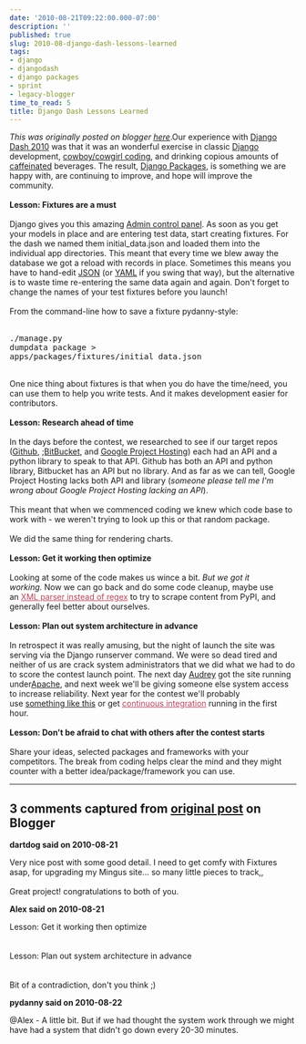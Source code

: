 ```yaml
---
date: '2010-08-21T09:22:00.000-07:00'
description: ''
published: true
slug: 2010-08-django-dash-lessons-learned
tags:
- django
- djangodash
- django packages
- sprint
- legacy-blogger
time_to_read: 5
title: Django Dash Lessons Learned
---
```


*This was originally posted on blogger [here](https://pydanny.blogspot.com/2010/08/django-dash-lessons-learned.html)*.Our experience with <a href="http://djangodash.com/">Django Dash 2010</a> was that it was an wonderful exercise in classic <a href="http://djangoproject.com/">Django</a> development, <a href="http://en.wikipedia.org/wiki/Cowboy_coding">cowboy/cowgirl coding</a>, and drinking copious amounts of <a href="http://en.wikipedia.org/wiki/Caffeine">caffeinated</a> beverages. The result, <a href="http://djangopackages.com/">Django Packages</a>, is something we are happy with, are&nbsp;continuing&nbsp;to improve, and hope will improve the community.<br /><br /><b>Lesson: Fixtures are a must</b><br /><br />Django gives you this amazing <a href="http://docs.djangoproject.com/en/dev/ref/contrib/admin/">Admin control panel</a>. As soon as you get your models in place and are entering test data, start creating fixtures. For the dash we named them initial_data.json and loaded them into the individual app directories. This meant that every time we blew away the database we got a reload with records in place. Sometimes this means you have to hand-edit <a href="http://en.wikipedia.org/wiki/JSON">JSON</a> (or <a href="http://en.wikipedia.org/wiki/YAML">YAML</a> if you swing that way), but the alternative is to waste time re-entering the same data again and again. Don't forget to change the names of your test fixtures before you launch!<br /><br />From the command-line how to save a fixture pydanny-style:<br /><br /><pre class="prettyprint lang-bsh">./manage.py dumpdata package &gt; apps/packages/fixtures/initial_data.json</pre><br />One nice thing about fixtures is that when you do have the time/need, you can use them to help you write tests. And it makes development easier for contributors.<br /><br /><b>Lesson: Research ahead of time</b><br /><br />In the days before the contest, we researched to see if our target repos (<a href="http://github.com/">Github</a>, ;<a href="http://bitbucket.org/">BitBucket</a>, and&nbsp;<a href="http://code.google.com/">Google Project Hosting</a>) each had an API and a python library to speak to that API. Github has both an API and python library, Bitbucket has an API but no library. And as far as we can tell, Google Project Hosting lacks both API and library (<i>someone please tell me I'm wrong about Google Project Hosting lacking an API</i>).<br /><br />This meant that when we commenced coding we knew which code base to work with - we weren't trying to look up this or that random package.<br /><br />We did the same thing for rendering charts.<br /><br /><b>Lesson: Get it working then optimize</b><br /><br />Looking at some of the code makes us wince a bit.&nbsp;<i>But we got it working.</i>&nbsp;Now we can go back and do some code cleanup, maybe use an&nbsp;<a href="http://stackoverflow.com/questions/1732348/regex-match-open-tags-except-xhtml-self-contained-tags/1732454#1732454" style="color: #b4445c;">XML parser instead of regex</a>&nbsp;to try to scrape content from PyPI, and generally feel better about ourselves.<br /><br /><b>Lesson: Plan out system architecture in advance</b><br /><br />In retrospect it was really amusing, but the night of launch the site was serving via the Django runserver command. We were so dead tired and neither of us are crack system administrators that we did what we had to do to score the contest launch point. The next day <a href="http://audreyr.posterous.com//">Audrey</a> got the site running under<a href="http://httpd.apache.org/">Apache</a>, and next week we'll be giving someone else system access to increase reliability. Next year for the contest we'll probably use&nbsp;<a href="http://djangopackages.com/grids/g/webserver/">something like this</a>&nbsp;or get&nbsp;<a href="http://en.wikipedia.org/wiki/Continuous_integration" style="color: #b4445c;">continuous integration</a>&nbsp;running in the first hour.<br /><br /><b>Lesson: Don't be afraid to chat with others after the contest starts</b><br /><br />Share your ideas, selected packages and frameworks with your competitors. The break from coding helps clear the mind and they might counter with a better idea/package/framework you can use.

---

## 3 comments captured from [original post](https://pydanny.blogspot.com/2010/08/django-dash-lessons-learned.html) on Blogger

**dartdog said on 2010-08-21**

Very nice post with some good detail. I need to get comfy with Fixtures asap, for upgrading my Mingus site... so many little pieces to track,, <br /><b> </b><br />Great project! congratulations to both of you.

**Alex said on 2010-08-21**

Lesson: Get it working then optimize<br /><br /><br />Lesson: Plan out system architecture in advance<br /><br /><br />Bit of a contradiction, don't you think ;)

**pydanny said on 2010-08-22**

@Alex - A little bit. But if we had thought the system work through we might have had a system that didn't go down every 20-30 minutes.

